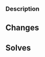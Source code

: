 ### Description
<!-- Summarize the changes in your PR -->
<!-- Note any other relevant information --> 

## Changes
<!-- Describe the change/s made in your PR -->
<!-- Use dotpoints for multiple changes -->

## Solves
<!-- Does your pull request solve an issue? -->
<!-- You can reference it like so: Closes [#1234]  -->
